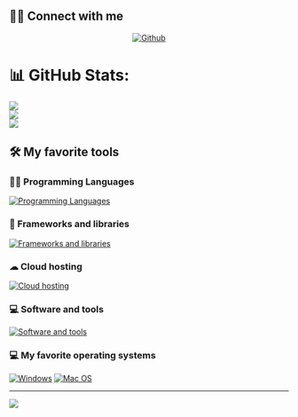 ## 🙋‍♂️ Connect with me

<p align="center">
    <a href="https://github.com/frontend-tester02">
        <img alt="Github"
             src="https://img.shields.io/badge/GitHub-100000?style=for-the-badge&logo=github&logoColor=white"></a>
</p>

# 📊 GitHub Stats:
![](https://github-readme-stats.vercel.app/api/top-langs?username=frontend-tester02&show_icons=true&locale=en&layout=compact)<br/>
![](https://github-readme-stats.vercel.app/api?username=frontend-tester02&show_icons=true&locale=en)<br/>
![](https://github-readme-streak-stats.herokuapp.com/?user=frontend-tester02&)

## 🛠️ My favorite tools


### 👨‍💻 Programming Languages

[![Programming Languages](https://skillicons.dev/icons?i=js,php,ts)](https://skillicons.dev)

### 🧰 Frameworks and libraries

[![Frameworks and libraries](https://skillicons.dev/icons?i=dotnet,react,vite,nextjs,bootstrap,tailwind,jquery)](https://skillicons.dev)


### ☁ Cloud hosting
[![Cloud hosting](https://skillicons.dev/icons?i=vercel,netlify)](https://skillicons.dev)

### 💻 Software and tools
[![Software and tools](https://skillicons.dev/icons?i=git,vscode)](https://skillicons.dev)

### 💻 My favorite operating systems
<p>
    <a href="#"><img alt="Windows"
                     src="https://img.shields.io/badge/Windows-0078D6?style=for-the-badge&logo=windows&logoColor=white"></a>
    <a href="#"><img alt="Mac OS"
                     src="https://img.shields.io/badge/Mac%20OS-5BAFF2?style=for-the-badge&logo=kali&logoColor=white"></a>
    
</p>

---
[![](https://visitcount.itsvg.in/api?id=thebkht&icon=0&color=12)](https://visitcount.itsvg.in)
